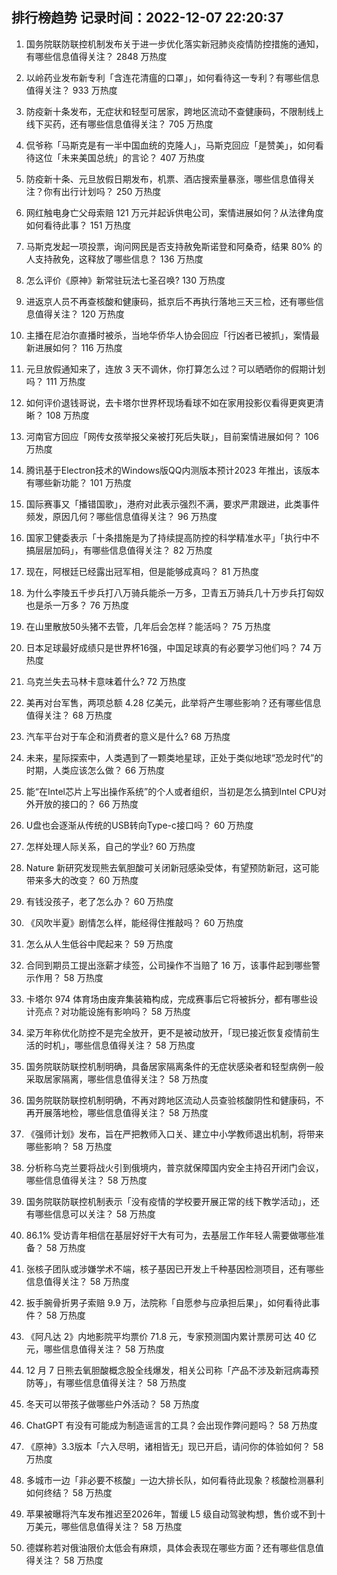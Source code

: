 
## 排行榜趋势 记录时间：2022-12-07 22:20:37
  
  1. 国务院联防联控机制发布关于进一步优化落实新冠肺炎疫情防控措施的通知，有哪些信息值得关注？ 2848 万热度
    
  2. 以岭药业发布新专利「含连花清瘟的口罩」，如何看待这一专利？有哪些信息值得关注？ 933 万热度
    
  3. 防疫新十条发布，无症状和轻型可居家，跨地区流动不查健康码，不限制线上线下买药，还有哪些信息值得关注？ 705 万热度
    
  4. 侃爷称「马斯克是有一半中国血统的克隆人」，马斯克回应「是赞美」，如何看待这位「未来美国总统」的言论？ 407 万热度
    
  5. 防疫新十条、元旦放假日期发布，机票、酒店搜索量暴涨，哪些信息值得关注？你有出行计划吗？ 250 万热度
    
  6. 网红触电身亡父母索赔 121 万元并起诉供电公司，案情进展如何？从法律角度如何看待此事？ 151 万热度
    
  7. 马斯克发起一项投票，询问网民是否支持赦免斯诺登和阿桑奇，结果 80% 的人支持赦免，这释放了哪些信息？ 136 万热度
    
  8. 怎么评价《原神》新常驻玩法七圣召唤? 130 万热度
    
  9. 进返京人员不再查核酸和健康码，抵京后不再执行落地三天三检，还有哪些信息值得关注？ 120 万热度
    
  10. 主播在尼泊尔直播时被杀，当地华侨华人协会回应「行凶者已被抓」，案情最新进展如何？ 116 万热度
    
  11. 元旦放假通知来了，连放 3 天不调休，你打算怎么过？可以晒晒你的假期计划吗？ 111 万热度
    
  12. 如何评价退钱哥说，去卡塔尔世界杯现场看球不如在家用投影仪看得更爽更清晰？ 108 万热度
    
  13. 河南官方回应「网传女孩举报父亲被打死后失联」，目前案情进展如何？ 106 万热度
    
  14. 腾讯基于Electron技术的Windows版QQ内测版本预计2023 年推出，该版本有哪些新功能？ 101 万热度
    
  15. 国际赛事又「播错国歌」，港府对此表示强烈不满，要求严肃跟进，此类事件频发，原因几何？哪些信息值得关注？ 96 万热度
    
  16. 国家卫健委表示「十条措施是为了持续提高防控的科学精准水平」「执行中不搞层层加码」，有哪些信息值得关注？ 82 万热度
    
  17. 现在，阿根廷已经露出冠军相，但是能够成真吗？ 81 万热度
    
  18. 为什么李陵五千步兵打八万骑兵能杀一万多，卫青五万骑兵几十万步兵打匈奴也是杀一万多？ 76 万热度
    
  19. 在山里散放50头猪不去管，几年后会怎样？能活吗？ 75 万热度
    
  20. 日本足球最好成绩只是世界杯16强，中国足球真的有必要学习他们吗？ 74 万热度
    
  21. 乌克兰失去马林卡意味着什么? 72 万热度
    
  22. 美再对台军售，两项总额 4.28 亿美元，此举将产生哪些影响？还有哪些信息值得关注？ 68 万热度
    
  23. 汽车平台对于车企和消费者的意义是什么? 68 万热度
    
  24. 未来，星际探索中，人类遇到了一颗类地星球，正处于类似地球“恐龙时代”的时期，人类应该怎么做？ 66 万热度
    
  25. 能“在Intel芯片上写出操作系统”的个人或者组织，当初是怎么搞到Intel CPU对外开放的接口的？ 66 万热度
    
  26. U盘也会逐渐从传统的USB转向Type-c接口吗？ 60 万热度
    
  27. 怎样处理人际关系，自己的学业? 60 万热度
    
  28. Nature 新研究发现熊去氧胆酸可关闭新冠感染受体，有望预防新冠，这可能带来多大的改变？ 60 万热度
    
  29. 有钱没孩子，老了怎么办？ 60 万热度
    
  30. 《风吹半夏》剧情怎么样，能经得住推敲吗？ 60 万热度
    
  31. 怎么从人生低谷中爬起来？ 59 万热度
    
  32. 合同到期员工提出涨薪才续签，公司操作不当赔了 16 万，该事件起到哪些警示作用？ 58 万热度
    
  33. 卡塔尔 974 体育场由废弃集装箱构成，完成赛事后它将被拆分，都有哪些设计亮点？对功能设施有影响吗？ 58 万热度
    
  34. 梁万年称优化防控不是完全放开，更不是被动放开，「现已接近恢复疫情前生活的时机」，哪些信息值得关注？ 58 万热度
    
  35. 国务院联防联控机制明确，具备居家隔离条件的无症状感染者和轻型病例一般采取居家隔离，哪些信息值得关注？ 58 万热度
    
  36. 国务院联防联控机制明确，不再对跨地区流动人员查验核酸阴性和健康码，不再开展落地检，哪些信息值得关注？ 58 万热度
    
  37. 《强师计划》发布，旨在严把教师入口关、建立中小学教师退出机制，将带来哪些影响？ 58 万热度
    
  38. 分析称乌克兰要将战火引到俄境内，普京就保障国内安全主持召开闭门会议，哪些信息值得关注？ 58 万热度
    
  39. 国务院联防联控机制表示「没有疫情的学校要开展正常的线下教学活动」，还有哪些信息可以关注？ 58 万热度
    
  40. 86.1% 受访青年相信在基层好好干大有可为，去基层工作年轻人需要做哪些准备？ 58 万热度
    
  41. 张核子团队或涉嫌学术不端，核子基因已开发上千种基因检测项目，还有哪些信息值得关注？ 58 万热度
    
  42. 扳手腕骨折男子索赔 9.9 万，法院称「自愿参与应承担后果」，如何看待此事件？ 58 万热度
    
  43. 《阿凡达 2》内地影院平均票价 71.8 元，专家预测国内累计票房可达 40 亿元，哪些信息值得关注？ 58 万热度
    
  44. 12 月 7 日熊去氧胆酸概念股全线爆发，相关公司称「产品不涉及新冠病毒预防等」，有哪些信息值得关注？ 58 万热度
    
  45. 冬天可以带孩子做哪些户外活动？ 58 万热度
    
  46. ChatGPT 有没有可能成为制造谣言的工具？会出现作弊问题吗？ 58 万热度
    
  47. 《原神》3.3版本「六入尽明，诸相皆无」现已开启，请问你的体验如何？ 58 万热度
    
  48. 多城市一边「非必要不核酸」一边大排长队，如何看待此现象？核酸检测暴利如何终结？ 58 万热度
    
  49. 苹果被曝将汽车发布推迟至2026年，暂缓 L5 级自动驾驶构想，售价或不到十万美元，哪些信息值得关注？ 58 万热度
    
  50. 德媒称若对俄油限价太低会有麻烦，具体会表现在哪些方面？还有哪些信息值得关注？ 58 万热度
    
